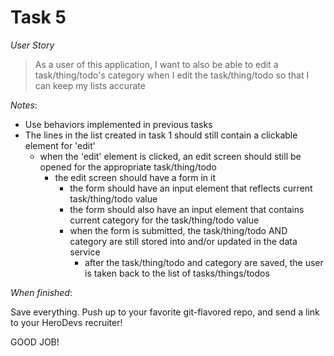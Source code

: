 
# Task 5


*User Story*

> As a user of this application,
> I want to also be able to edit a task/thing/todo's category when I edit the task/thing/todo
> so that I can keep my lists accurate


*Notes*:

- Use behaviors implemented in previous tasks
- The lines in the list created in task 1 should still contain a clickable element for 'edit'
  - when the 'edit' element is clicked, an edit screen should still be opened for the appropriate task/thing/todo
    - the edit screen should have a form in it
      - the form should have an input element that reflects current task/thing/todo value
      - the form should also have an input element that contains current category for the task/thing/todo value
      - when the form is submitted, the task/thing/todo AND category are still stored into and/or updated in the data service
        - after the task/thing/todo and category are saved, the user is taken back to the list of tasks/things/todos


*When finished*:

Save everything. Push up to your favorite git-flavored repo, and send a link to your HeroDevs recruiter!

GOOD JOB!